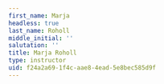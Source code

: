 ```yaml
---
first_name: Marja
headless: true
last_name: Roholl
middle_initial: ''
salutation: ''
title: Marja Roholl
type: instructor
uid: f24a2a69-1f4c-aae8-4ead-5e8bec585d9f
---
```

